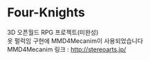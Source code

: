 # Four-Knights
3D 오픈월드 RPG 프로젝트(미완성)  
옷 펄럭임 구현에 MMD4Mecanim이 사용되었습니다  
MMD4Mecanim 링크 : http://stereoarts.jp/
